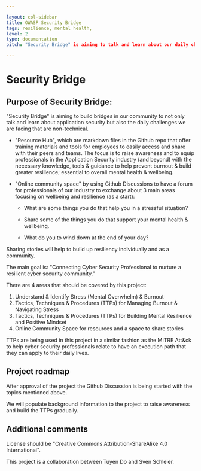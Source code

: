 ```yaml
---

layout: col-sidebar
title: OWASP Security Bridge
tags: resilience, mental health,
level: 2
type: documentation
pitch: "Security Bridge" is aiming to talk and learn about our daily challenges we are facing that are non-technical.

---
```



# Security Bridge

## Purpose of Security Bridge:

"Security Bridge" is aiming to build bridges in our community to not only talk and learn about application security but also the daily challenges we are facing that are non-technical.

- "Resource Hub", which are markdown files in the Github repo that offer training materials and tools for employees to easily access and share with their peers and teams. The focus is to raise awareness and to equip professionals in the Application Security industry (and beyond) with the necessary knowledge, tools & guidance to help prevent burnout & build greater resilience; essential to overall mental health & wellbeing. 

- "Online community space" by using Github Discussions to have a forum for professionals of our industry to exchange about 3 main areas focusing on wellbeing and resilience (as a start):

  - What are some things you do that help you in a stressful situation?

  - Share some of the things you do that support your mental health & wellbeing.

  - What do you to wind down at the end of your day?

Sharing stories will help to build up resiliency individually and as a community. 


The main goal is: "Connecting Cyber Security Professional to nurture a resilient cyber security community."

There are 4 areas that should be covered by this project:

1. Understand & Identify Stress (Mental Overwhelm) & Burnout 
2. Tactics, Techniques & Procedures (TTPs) for Managing Burnout & Navigating Stress
3. Tactics, Techniques & Procedures (TTPs) for Building Mental Resilience and Positive Mindset
4. Online Community Space for resources and a space to share stories

TTPs are being used in this project in a similar fashion as the MITRE Att&ck to help cyber security professionals relate to have an execution path that they can apply to their daily lives. 

## Project roadmap

After approval of the project the Github Discussion is being started with the topics mentioned above. 

We will populate background information to the project to raise awareness and build the TTPs gradually.

## Additional comments
License should be "Creative Commons Attribution-ShareAlike 4.0 International".

This project is a collaboration between Tuyen Do and Sven Schleier.
